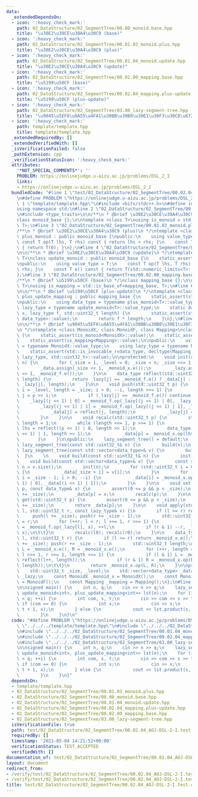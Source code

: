 ```yaml
---
data:
  _extendedDependsOn:
  - icon: ':heavy_check_mark:'
    path: 02_DataStructure/02_SegmentTree/00.00_monoid.base.hpp
    title: "\u30E2\u30CE\u30A4\u30C9 (base)"
  - icon: ':heavy_check_mark:'
    path: 02_DataStructure/02_SegmentTree/00.01.03_monoid.plus.hpp
    title: "\u30E2\u30CE\u30A4\u30C9 (plus)"
  - icon: ':heavy_check_mark:'
    path: 02_DataStructure/02_SegmentTree/00.01.04_monoid.update.hpp
    title: "\u30E2\u30CE\u30A4\u30C9 (update)"
  - icon: ':heavy_check_mark:'
    path: 02_DataStructure/02_SegmentTree/00.02.00_mapping.base.hpp
    title: "\u5199\u50CF (base)"
  - icon: ':heavy_check_mark:'
    path: 02_DataStructure/02_SegmentTree/00.02.04_mapping.plus-update.hpp
    title: "\u5199\u50CF (plus-update)"
  - icon: ':heavy_check_mark:'
    path: 02_DataStructure/02_SegmentTree/03.00_lazy-segment-tree.hpp
    title: "\u9045\u5EF6\u8A55\u4FA1\u30BB\u30B0\u30E1\u30F3\u30C8\u6728"
  - icon: ':heavy_check_mark:'
    path: template/template.hpp
    title: template/template.hpp
  _extendedRequiredBy: []
  _extendedVerifiedWith: []
  _isVerificationFailed: false
  _pathExtension: cpp
  _verificationStatusIcon: ':heavy_check_mark:'
  attributes:
    '*NOT_SPECIAL_COMMENTS*': ''
    PROBLEM: https://onlinejudge.u-aizu.ac.jp/problems/DSL_2_I
    links:
    - https://onlinejudge.u-aizu.ac.jp/problems/DSL_2_I
  bundledCode: "#line 1 \"test/02_DataStructure/02_SegmentTree/00.02.04_AOJ-DSL-2-I.test.cpp\"\
    \n#define PROBLEM \"https://onlinejudge.u-aizu.ac.jp/problems/DSL_2_I\"\n#line\
    \ 1 \"template/template.hpp\"\n#include <bits/stdc++.h>\n#define int int64_t\n\
    using namespace std;\n#line 2 \"02_DataStructure/02_SegmentTree/00.00_monoid.base.hpp\"\
    \n#include <type_traits>\n\n/**\n * @brief \u30E2\u30CE\u30A4\u30C9 (base)\n */\n\
    class monoid_base {};\n\ntemplate <class T>\nusing is_monoid = std::is_base_of<monoid_base,\
    \ T>;\n#line 3 \"02_DataStructure/02_SegmentTree/00.01.03_monoid.plus.hpp\"\n\n\
    /**\n * @brief \u30E2\u30CE\u30A4\u30C9 (plus)\n */\ntemplate <class T>\nclass\
    \ plus_monoid : public monoid_base {\npublic:\n    using value_type = T;\n   \
    \ const T op(T lhs, T rhs) const { return lhs + rhs; }\n    const T e() const\
    \ { return T(0); }\n};\n#line 4 \"02_DataStructure/02_SegmentTree/00.01.04_monoid.update.hpp\"\
    \n\n/**\n * @brief \u30E2\u30CE\u30A4\u30C9 (update)\n */\ntemplate <typename\
    \ T>\nclass update_monoid : public monoid_base {\n    static_assert(std::is_arithmetic<T>::value);\n\
    \npublic:\n    using value_type = T;\n    const T op(T lhs, T rhs) const { return\
    \ rhs; }\n    const T e() const { return T(std::numeric_limits<T>::max()); }\n\
    };\n#line 3 \"02_DataStructure/02_SegmentTree/00.02.00_mapping.base.hpp\"\n\n\
    /**\n * @brief \u5199\u50CF (base)\n */\nclass mapping_base {};\n\ntemplate <class\
    \ T>\nusing is_mapping = std::is_base_of<mapping_base, T>;\n#line 6 \"02_DataStructure/02_SegmentTree/00.02.04_mapping.plus-update.hpp\"\
    \n\n/**\n * @brief \u5199\u50CF (plus-update)\n */\ntemplate <class T>\nclass\
    \ plus_update_mapping : public mapping_base {\n    static_assert(std::is_arithmetic<T>::value);\n\
    \npublic:\n    using data_type = typename plus_monoid<T>::value_type;\n    using\
    \ lazy_type = typename update_monoid<T>::value_type;\n    static data_type op(data_type\
    \ x, lazy_type f, std::uint32_t length) {\n        static_assert(std::is_convertible<lazy_type,\
    \ data_type>::value);\n        return f * length;\n    }\n};\n#line 6 \"02_DataStructure/02_SegmentTree/03.00_lazy-segment-tree.hpp\"\
    \n\n/**\n * @brief \u9045\u5EF6\u8A55\u4FA1\u30BB\u30B0\u30E1\u30F3\u30C8\u6728\
    \n */\ntemplate <class MonoidX, class MonoidF, class Mapping>\nclass lazy_segment_tree\
    \ {\n    static_assert(is_monoid<MonoidX>::value);\n    static_assert(is_monoid<MonoidF>::value);\n\
    \    static_assert(is_mapping<Mapping>::value);\n\npublic:\n    using data_type\
    \ = typename MonoidX::value_type;\n    using lazy_type = typename MonoidF::value_type;\n\
    \    static_assert(std::is_invocable_r<data_type, decltype(Mapping::op), data_type,\
    \ lazy_type, std::uint32_t>::value);\n\nprotected:\n    void init(const std::uint32_t&\
    \ n) {\n        for (_size = 1, _level = 0; _size < n; _size <<= 1, ++_level);\n\
    \        _data.assign(_size << 1, _monoid_x.e());\n        _lazy.assign(_size\
    \ << 1, _monoid_f.e());\n    }\n\n    data_type reflect(std::uint32_t j, std::uint32_t\
    \ length) {\n        return _lazy[j] == _monoid_f.e() ? _data[j] : _mapping.op(_data[j],\
    \ _lazy[j], length);\n    }\n\n    void push(std::uint32_t p) {\n        for (std::uint32_t\
    \ i = _level, length = _size; i > 0; --i, length >>= 1) {\n            std::uint32_t\
    \ j = p >> i;\n            if (_lazy[j] == _monoid_f.e()) continue;\n        \
    \    _lazy[(j << 1) | 0] = _monoid_f.op(_lazy[(j << 1) | 0], _lazy[j]);\n    \
    \        _lazy[(j << 1) | 1] = _monoid_f.op(_lazy[(j << 1) | 1], _lazy[j]);\n\
    \            _data[j] = reflect(j, length);\n            _lazy[j] = _monoid_f.e();\n\
    \        }\n    }\n\n    void recalc(std::uint32_t p) {\n        std::uint32_t\
    \ length = 1;\n        while (length <<= 1, p >>= 1) {\n            data_type\
    \ lhs = reflect((p << 1) | 0, length >> 1);\n            data_type rhs = reflect((p\
    \ << 1) | 1, length >> 1);\n            _data[p] = _monoid_x.op(lhs, rhs);\n \
    \       }\n    }\n\npublic:\n    lazy_segment_tree() = default;\n    explicit\
    \ lazy_segment_tree(const std::uint32_t& n) {\n        build(n);\n    }\n    explicit\
    \ lazy_segment_tree(const std::vector<data_type>& v) {\n        build(v);\n  \
    \  }\n    \n    void build(const std::uint32_t& n) {\n        init(n);\n    }\n\
    \    void build(const std::vector<data_type>& v) {\n        const std::uint32_t\
    \ n = v.size();\n        init(n);\n        for (std::uint32_t i = 0; i < n; ++i)\
    \ {\n            _data[_size + i] = v[i];\n        }\n        for (std::uint32_t\
    \ i = _size - 1; i > 0; --i) {\n            _data[i] = _monoid_x.op(_data[(i <<\
    \ 1) | 0], _data[(i << 1) | 1]);\n        }\n    }\n\n    void set(std::uint32_t\
    \ p, const data_type& x) {\n        assert(0 <= p && p < _size);\n        push(p\
    \ += _size);\n        _data[p] = x;\n        recalc(p);\n    }\n\n    data_type\
    \ get(std::uint32_t p) {\n        assert(0 <= p && p < _size);\n        push(p\
    \ += _size);\n        return _data[p];\n    }\n\n    void apply(std::uint32_t\
    \ l, std::uint32_t r, const lazy_type& x) {\n        if (l >= r) return;\n   \
    \     push(l += _size); push(r += _size - 1);\n        std::uint32_t l0 = l, r0\
    \ = r;\n        for (++r; l < r; l >>= 1, r >>= 1) {\n            if (l & 1) _lazy[l]\
    \ = _monoid_f.op(_lazy[l], x), ++l;\n            if (r & 1) --r, _lazy[r] = _monoid_f.op(_lazy[r],\
    \ x);\n\t\t}\n        recalc(l0); recalc(r0);\n    }\n\n    data_type product(std::uint32_t\
    \ l, std::uint32_t r) {\n        if (l >= r) return _monoid_x.e();\n        push(l\
    \ += _size); push(r += _size - 1);\n        std::uint32_t length;\n        data_type\
    \ L = _monoid_x.e(), R = _monoid_x.e();\n        for (++r, length = 1; l < r;\
    \ l >>= 1, r >>= 1, length <<= 1) {\n            if (l & 1) L = _monoid_x.op(L,\
    \ reflect(l++, length));\n            if (r & 1) R = _monoid_x.op(R, reflect(--r,\
    \ length));\n\t\t}\n        return _monoid_x.op(L, R);\n    }\n\nprotected:\n\
    \    std::uint32_t _size, _level;\n    std::vector<data_type> _data;\n    std::vector<lazy_type>\
    \ _lazy;\n    const MonoidX _monoid_x = MonoidX();\n    const MonoidF _monoid_f\
    \ = MonoidF();\n    const Mapping _mapping = Mapping();\n};\n#line 7 \"test/02_DataStructure/02_SegmentTree/00.02.04_AOJ-DSL-2-I.test.cpp\"\
    \n\nsigned main() {\n    int n, q;\n    cin >> n >> q;\n    lazy_segment_tree<plus_monoid<int>,\
    \ update_monoid<int>, plus_update_mapping<int>> lst(n);\n    for (int i = 0; i\
    \ < q; ++i) {\n        int com, s, t;\n        cin >> com >> s >> t;\n       \
    \ if (com == 0) {\n            int x;\n            cin >> x;\n            lst.apply(s,\
    \ t + 1, x);\n        } else {\n            cout << lst.product(s, t + 1) << endl;\n\
    \        }\n    }\n}\n"
  code: "#define PROBLEM \"https://onlinejudge.u-aizu.ac.jp/problems/DSL_2_I\"\n#include\
    \ \"../../../template/template.hpp\"\n#include \"../../../02_DataStructure/02_SegmentTree/00.01.03_monoid.plus.hpp\"\
    \n#include \"../../../02_DataStructure/02_SegmentTree/00.01.04_monoid.update.hpp\"\
    \n#include \"../../../02_DataStructure/02_SegmentTree/00.02.04_mapping.plus-update.hpp\"\
    \n#include \"../../../02_DataStructure/02_SegmentTree/03.00_lazy-segment-tree.hpp\"\
    \n\nsigned main() {\n    int n, q;\n    cin >> n >> q;\n    lazy_segment_tree<plus_monoid<int>,\
    \ update_monoid<int>, plus_update_mapping<int>> lst(n);\n    for (int i = 0; i\
    \ < q; ++i) {\n        int com, s, t;\n        cin >> com >> s >> t;\n       \
    \ if (com == 0) {\n            int x;\n            cin >> x;\n            lst.apply(s,\
    \ t + 1, x);\n        } else {\n            cout << lst.product(s, t + 1) << endl;\n\
    \        }\n    }\n}"
  dependsOn:
  - template/template.hpp
  - 02_DataStructure/02_SegmentTree/00.01.03_monoid.plus.hpp
  - 02_DataStructure/02_SegmentTree/00.00_monoid.base.hpp
  - 02_DataStructure/02_SegmentTree/00.01.04_monoid.update.hpp
  - 02_DataStructure/02_SegmentTree/00.02.04_mapping.plus-update.hpp
  - 02_DataStructure/02_SegmentTree/00.02.00_mapping.base.hpp
  - 02_DataStructure/02_SegmentTree/03.00_lazy-segment-tree.hpp
  isVerificationFile: true
  path: test/02_DataStructure/02_SegmentTree/00.02.04_AOJ-DSL-2-I.test.cpp
  requiredBy: []
  timestamp: '2021-05-04 14:21:52+00:00'
  verificationStatus: TEST_ACCEPTED
  verifiedWith: []
documentation_of: test/02_DataStructure/02_SegmentTree/00.02.04_AOJ-DSL-2-I.test.cpp
layout: document
redirect_from:
- /verify/test/02_DataStructure/02_SegmentTree/00.02.04_AOJ-DSL-2-I.test.cpp
- /verify/test/02_DataStructure/02_SegmentTree/00.02.04_AOJ-DSL-2-I.test.cpp.html
title: test/02_DataStructure/02_SegmentTree/00.02.04_AOJ-DSL-2-I.test.cpp
---
```

